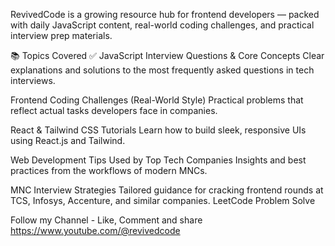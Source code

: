 RevivedCode is a growing resource hub for frontend developers — packed with daily JavaScript content, real-world coding challenges, and practical interview prep materials.

📚 Topics Covered
✅ JavaScript Interview Questions & Core Concepts
Clear explanations and solutions to the most frequently asked questions in tech interviews.

Frontend Coding Challenges (Real-World Style)
Practical problems that reflect actual tasks developers face in companies.

React & Tailwind CSS Tutorials
Learn how to build sleek, responsive UIs using React.js and Tailwind.

Web Development Tips Used by Top Tech Companies
Insights and best practices from the workflows of modern MNCs.

MNC Interview Strategies
Tailored guidance for cracking frontend rounds at TCS, Infosys, Accenture, and similar companies.
LeetCode Problem Solve

Follow my Channel - Like, Comment and share
https://www.youtube.com/@revivedcode
